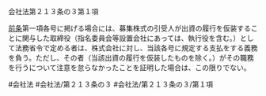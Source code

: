 会社法第２１３条の３第１項

[前条](会社法＿＿＿＿第２１３条の２第１項)第一項各号に掲げる場合には、募集株式の引受人が出資の履行を仮装することに関与した取締役（指名委員会等設置会社にあっては、執行役を含む。）として法務省令で定める者は、株式会社に対し、当該各号に規定する支払をする義務を負う。ただし、その者（当該出資の履行を仮装したものを除く。）がその職務を行うについて注意を怠らなかったことを証明した場合は、この限りでない。

#会社法
#会社法/第２１３条の３
#会社法/第２１３条の３/第１項
